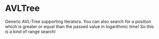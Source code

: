 # AVLTree

Generic AVL-Tree supporting Iterators.
You can also search for a position which is greater or equal than the passed value in logarithmic time! So this is a kind of range search!
